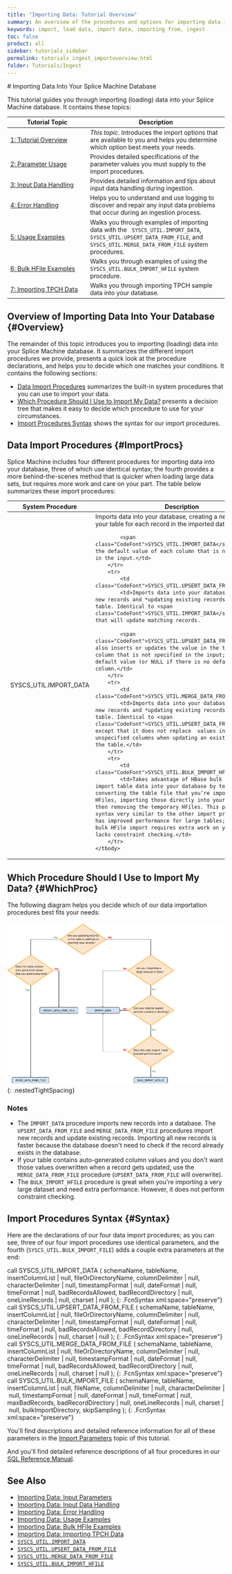 ```yaml
---
title: "Importing Data: Tutorial Overview"
summary: An overview of the procedures and options for importing data into your Splice Machine database.
keywords: import, load data, import data, importing from, ingest
toc: false
product: all
sidebar: tutorials_sidebar
permalink: tutorials_ingest_importoverview.html
folder: Tutorials/Ingest
---
```

<section>
<div class="TopicContent" data-swiftype-index="true" markdown="1">
# Importing Data Into Your Splice Machine Database

This tutorial guides you through importing (loading) data into your Splice Machine database. It contains these topics:

<table>
    <col width="185px"/>
    <col />
    <thead>
        <tr>
            <th>Tutorial Topic</th>
            <th>Description</th>
        </tr>
    </thead>
    <tbody>
        <tr>
            <td><a href="#Overview">1: Tutorial Overview</a></td>
            <td><em>This topic</em>. Introduces the import options that are available to you and helps you determine which option best meets your needs.</td>
        </tr>
        <tr>
            <td><a href="tutorials_ingest_importparams.html">2: Parameter Usage</a></td>
            <td>Provides detailed specifications of the parameter values you must supply to the import procedures.</td>
        </tr>
        <tr>
            <td><a href="tutorials_ingest_importinput.html">3: Input Data Handling</a></td>
            <td>Provides detailed information and tips about input data handling during ingestion.</td>
        </tr>
        <tr>
            <td><a href="tutorials_ingest_importerrors.html">4: Error Handling</a></td>
            <td>Helps you to understand and use logging to discover and repair any input data problems that occur during an ingestion process.</td>
        </tr>
        <tr>
            <td><a href="tutorials_ingest_importexamples1.html">5: Usage Examples</a></td>
            <td>Walks you through examples of importing data with the &nbsp; <code>SYSCS_UTIL.IMPORT_DATA</code>, <code>SYSCS_UTIL.UPSERT_DATA_FROM_FILE</code>, and <code>SYSCS_UTIL.MERGE_DATA_FROM_FILE</code> system procedures.</td>
        </tr>
        <tr>
            <td><a href="tutorials_ingest_importexampleshfile.html">6: Bulk HFile Examples</a></td>
            <td>Walks you through examples of using the <code>SYSCS_UTIL.BULK_IMPORT_HFILE</code> system procedure.</td>
        </tr>
        <tr>
            <td><a href="tutorials_ingest_importexamplestpch.html">7: Importing TPCH Data</a></td>
            <td>Walks you through importing TPCH sample data into your database.</td>
        </tr>
    </tbody>
</table>

## Overview of Importing Data Into Your Database {#Overview}

The remainder of this topic introduces you to importing (loading) data into your Splice Machine database. It summarizes the different import procedures we provide, presents a quick look at the procedure declarations, and helps you to decide which one matches your conditions. It contains the following sections:

* [Data Import Procedures](#ImportProcs) summarizes the built-in system procedures that you can use to import your data.
* [Which Procedure Should I Use to Import My Data?](#WhichProc) presents a decision tree that makes it easy to decide which procedure to use for your circumstances.
* [Import Procedures Syntax](#Syntax) shows the syntax for our import procedures.

## Data Import Procedures {#ImportProcs}

Splice Machine includes four different procedures for importing data into your database, three of which use identical syntax; the fourth provides a more behind-the-scenes method that is quicker when loading large data sets, but requires more work and care on your part. The table below summarizes these import procedures:

<table>
    <col />
    <col />
    <thead>
        <tr>
            <th>System Procedure</th>
            <th>Description</th>
        </tr>
    </thead>
    <tbody>
        <tr>
            <td class="CodeFont">SYSCS_UTIL.IMPORT_DATA</td>
            <td>Imports data into your database, creating a new record in your table for each record in the imported data.

            <span class="CodeFont">SYSCS_UTIL.IMPORT_DATA</span> inserts the default value of each column that is not specified in the input.</td>
        </tr>
        <tr>
            <td class="CodeFont">SYSCS_UTIL.UPSERT_DATA_FROM_FILE</td>
            <td>Imports data into your database, creating new records and *updating existing records* in the table. Identical to <span class="CodeFont">SYSCS_UTIL.IMPORT_DATA</span> except that will update matching records.

            <span class="CodeFont">SYSCS_UTIL.UPSERT_DATA_FROM_FILE</span> also inserts or updates the value in the table of each column that is not specified in the input; inserting the default value (or NULL if there is no default) for that column.</td>
        </tr>
        <tr>
            <td class="CodeFont">SYSCS_UTIL.MERGE_DATA_FROM_FILE</td>
            <td>Imports data into your database, creating new records and *updating existing records* in the table. Identical to <span class="CodeFont">SYSCS_UTIL.UPSERT_DATA_FROM_FILE</span> except that it does not replace  values in the table for unspecified columns when updating an existing record in the table.</td>
        </tr>
        <tr>
            <td class="CodeFont">SYSCS_UTIL.BULK_IMPORT_HFILE</td>
            <td>Takes advantage of HBase bulk loading to import table data into your database by temporarily converting the table file that you’re importing into HFiles, importing those directly into your database, and then removing the temporary HFiles. This procedure uses syntax very similar to the other import procedures and has improved performance for large tables; however, the bulk HFile import requires extra work on your part and lacks constraint checking.</td>
        </tr>
    </tbody>
</table>

## Which Procedure Should I Use to Import My Data? {#WhichProc}

The following diagram helps you decide which of our data importation procedures best fits your needs:

<img src="images/WhichImportProc.png">
{: .nestedTightSpacing}

### Notes

* The `IMPORT_DATA` procedure imports new records into a database. The `UPSERT_DATA_FROM_FILE` and `MERGE_DATA_FROM_FILE` procedures import new records and update existing records. Importing all new records is faster because the database doesn't need to check if the record already exists in the database.
* If your table contains auto-generated column values and you don't want those values overwritten when a record gets updated, use the `MERGE_DATA_FROM_FILE` procedure (`UPSERT_DATA_FROM_FILE` will overwrite).
* The `BULK_IMPORT_HFILE` procedure is great when you're importing a very large dataset and need extra performance. However, it does not perform constraint checking.

## Import Procedures Syntax {#Syntax}

Here are the declarations of our four data import procedures; as you can see, three of our four import procedures use identical parameters, and the fourth (`SYSCS_UTIL.BULK_IMPORT_FILE`) adds a couple extra parameters at the end:

<div class="fcnWrapperWide" markdown="1">
    call SYSCS_UTIL.IMPORT_DATA (
            schemaName,
            tableName,
            insertColumnList | null,
            fileOrDirectoryName,
            columnDelimiter | null,
            characterDelimiter | null,
            timestampFormat | null,
            dateFormat | null,
            timeFormat | null,
            badRecordsAllowed,
            badRecordDirectory | null,
            oneLineRecords | null,
            charset | null
            );
{: .FcnSyntax xml:space="preserve"}

</div>

<div class="fcnWrapperWide" markdown="1">
    call SYSCS_UTIL.UPSERT_DATA_FROM_FILE (
           schemaName,
           tableName,
           insertColumnList | null,
           fileOrDirectoryName,
           columnDelimiter | null,
           characterDelimiter | null,
           timestampFormat | null,
           dateFormat | null,
           timeFormat | null,
           badRecordsAllowed,
           badRecordDirectory | null,
           oneLineRecords | null,
           charset | null
    );
{: .FcnSyntax xml:space="preserve"}

</div>

<div class="fcnWrapperWide" markdown="1">
    call SYSCS_UTIL.MERGE_DATA_FROM_FILE (
           schemaName,
           tableName,
           insertColumnList | null,
           fileOrDirectoryName,
           columnDelimiter | null,
           characterDelimiter | null,
           timestampFormat | null,
           dateFormat | null,
           timeFormat | null,
           badRecordsAllowed,
           badRecordDirectory | null,
           oneLineRecords | null,
           charset | null
    );
{: .FcnSyntax xml:space="preserve"}

</div>

<div class="fcnWrapperWide" markdown="1">
    call SYSCS_UTIL.BULK_IMPORT_FILE (
        schemaName,
        tableName,
        insertColumnList | null,
        fileName,
        columnDelimiter | null,
        characterDelimiter | null,
        timestampFormat | null,
        dateFormat | null,
        timeFormat | null,
        maxBadRecords,
        badRecordDirectory | null,
        oneLineRecords | null,
        charset | null,
        bulkImportDirectory,
        skipSampling
    );
{: .FcnSyntax xml:space="preserve"}

</div>

You'll find descriptions and detailed reference information for all of these parameters in the [Import Parameters](tutorials_ingest_importparams.html) topic of this tutorial.

And you'll find detailed reference descriptions of all four procedures in our [SQL Reference Manual](sqlref_intro.html).

## See Also

*  [Importing Data: Input Parameters](tutorials_ingest_importparams.html)
*  [Importing Data: Input Data Handling](tutorials_ingest_importinput.html)
*  [Importing Data: Error Handling](tutorials_ingest_importerrors.html)
*  [Importing Data: Usage Examples](tutorials_ingest_importexamples1.html)
*  [Importing Data: Bulk HFile Examples](tutorials_ingest_importexampleshfile.html)
*  [Importing Data: Importing TPCH Data](tutorials_ingest_importexamplestpch.html)
*  [`SYSCS_UTIL.IMPORT_DATA`](sqlref_sysprocs_importdata.html)
*  [`SYSCS_UTIL.UPSERT_DATA_FROM_FILE`](sqlref_sysprocs_upsertdata.html)
*  [`SYSCS_UTIL.MERGE_DATA_FROM_FILE`](sqlref_sysprocs_mergedata.html)
*  [`SYSCS_UTIL.BULK_IMPORT_HFILE`](sqlref_sysprocs_importhfile.html)
